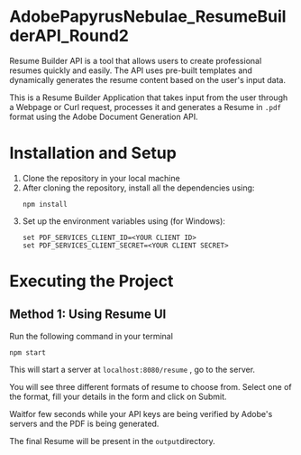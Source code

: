 # AdobePapyrusNebulae_ResumeBuilderAPI_Round2
Resume Builder API is a tool that allows users to create professional resumes quickly and easily. The API uses pre-built templates and dynamically generates the resume content based on the user's input data.

This is a Resume Builder Application that takes input from the user through a Webpage or Curl request, processes it and generates a Resume in `.pdf` format using the Adobe Document Generation API.

# Installation and Setup
1. Clone the repository in your local machine
2. After cloning the repository, install all the dependencies using:
   ```
   npm install
   ```
3. Set up the environment variables using (for Windows):
   ```
   set PDF_SERVICES_CLIENT_ID=<YOUR CLIENT ID>
   set PDF_SERVICES_CLIENT_SECRET=<YOUR CLIENT SECRET>
   ```
# Executing the Project
## Method 1: Using Resume UI
Run the following command in your terminal
```
npm start
```
This will start a server at `localhost:8080/resume` , go to the server.

You will see three different formats of resume to choose from.
Select one of the format, fill your details in the form and click on Submit.

Waitfor few seconds while your API keys are being verified by Adobe's servers and the PDF is being generated.

The final Resume will be present in the `output`directory.
